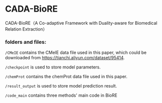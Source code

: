 # CADA-BioRE
CADA-BioRE（A Co-adaptive Framework with Duality-aware for Biomedical Relation Extraction）
### folders and files:
`/CMeIE` contains the CMeIE data file used in this paper, which could be downloaded from https://tianchi.aliyun.com/dataset/95414.

`/checkpoint` is used to store model parameters.

`/chemProt` contains the chemProt data file used in this paper.

`/result_output` is used to store model prediction result.

`/code_main` contains three methods' main code in BioRE



